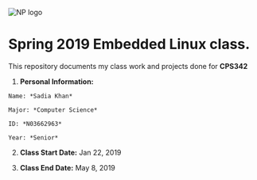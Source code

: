 ![NP logo](https://www.newpaltz.edu/media/identity/logos/newpaltzlogo.jpg)

# **Spring 2019 Embedded Linux class.** 

This repository documents my class work and projects done for **CPS342**

   1. **Personal Information:**
	
	Name: *Sadia Khan*
	
	Major: *Computer Science*
	
	ID: *N03662963*
	
	Year: *Senior*

   2. **Class Start Date:** Jan 22, 2019
  
   3. **Class End Date:** May 8, 2019

